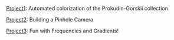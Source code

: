 [Project1](https://inst.eecs.berkeley.edu/~cs194-26/fa18/upload/files/proj1/cs194-26-aen/):
Automated colorization of the Prokudin-Gorskii collection

[Project2](https://inst.eecs.berkeley.edu/~cs194-26/fa18/upload/files/proj2/cs194-26-aen/):
Building a Pinhole Camera

[Project3](https://inst.eecs.berkeley.edu/~cs194-26/fa18/upload/files/proj3/cs194-26-aen/):
Fun with Frequencies and Gradients!

